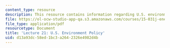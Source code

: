 ```yaml
---
content_type: resource
description: This resource contains information regarding U.S. environmental regulation.
file: https://ol-ocw-studio-app-qa.s3.amazonaws.com/courses/15-031j-energy-decisions-markets-and-policies-spring-2012/d13a93dc58ed1bc3a2642326e4982d4b_MIT15_031JS12_lec21.pdf
file_type: application/pdf
resourcetype: Document
title: 'Lecture 21: U.S. Environment Policy'
uid: d13a93dc-58ed-1bc3-a264-2326e4982d4b
---
```

